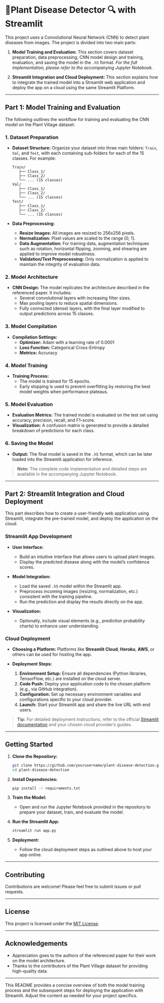 ﻿# 🌱Plant Disease Detector 🔍 with Streamlit

This project uses a Convolutional Neural Network (CNN) to detect plant diseases from images. The project is divided into two main parts:

1. **Model Training and Evaluation:**
   This section covers dataset preparation, data preprocessing, CNN model design and training, evaluation, and saving the model in the `.h5` format.
   *For the full implementation, please refer to the accompanying Jupyter Notebook.*

2. **Streamlit Integration and Cloud Deployment:**
   This section explains how to integrate the trained model into a Streamlit web application and deploy the app on a cloud using the same Streamlit Platform.

---

## Part 1: Model Training and Evaluation

The following outlines the workflow for training and evaluating the CNN model on the Plant Village dataset:

### 1. Dataset Preparation

- **Dataset Structure:**
  Organize your dataset into three main folders: `Train`, `Val`, and `Test`, with each containing sub-folders for each of the 15 classes. For example:

  ```
  Train/
     ├── Class_1/
     ├── Class_2/
     └── ... (15 classes)
  Val/
     ├── Class_1/
     ├── Class_2/
     └── ... (15 classes)
  Test/
     ├── Class_1/
     ├── Class_2/
     └── ... (15 classes)
  ```

- **Data Preprocessing:**
  - **Resize Images:** All images are resized to 256x256 pixels.
  - **Normalization:** Pixel values are scaled to the range [0, 1].
  - **Data Augmentation:** For training data, augmentation techniques such as rotation, horizontal flipping, zooming, and shearing are applied to improve model robustness.
  - **Validation/Test Preprocessing:** Only normalization is applied to maintain the integrity of evaluation data.

### 2. Model Architecture

- **CNN Design:**
  The model replicates the architecture described in the referenced paper. It includes:
  - Several convolutional layers with increasing filter sizes.
  - Max pooling layers to reduce spatial dimensions.
  - Fully connected (dense) layers, with the final layer modified to output predictions across 15 classes.

### 3. Model Compilation

- **Compilation Settings:**
  - **Optimizer:** Adam with a learning rate of 0.0001
  - **Loss Function:** Categorical Cross-Entropy
  - **Metrics:** Accuracy

### 4. Model Training

- **Training Process:**
  - The model is trained for 15 epochs.
  - Early stopping is used to prevent overfitting by restoring the best model weights when performance plateaus.

### 5. Model Evaluation

- **Evaluation Metrics:**
  The trained model is evaluated on the test set using accuracy, precision, recall, and F1-score.
- **Visualization:**
  A confusion matrix is generated to provide a detailed breakdown of predictions for each class.

### 6. Saving the Model

- **Output:**
  The final model is saved in the `.h5` format, which can be later loaded into the Streamlit application for inference.

> **Note:** The complete code implementation and detailed steps are available in the accompanying Jupyter Notebook.

---

## Part 2: Streamlit Integration and Cloud Deployment

This part describes how to create a user-friendly web application using Streamlit, integrate the pre-trained model, and deploy the application on the cloud.

### Streamlit App Development

- **User Interface:**
  - Build an intuitive interface that allows users to upload plant images.
  - Display the predicted disease along with the model’s confidence scores.

- **Model Integration:**
  - Load the saved `.h5` model within the Streamlit app.
  - Preprocess incoming images (resizing, normalization, etc.) consistent with the training pipeline.
  - Run the prediction and display the results directly on the app.

- **Visualization:**
  - Optionally, include visual elements (e.g., prediction probability charts) to enhance user understanding.

### Cloud Deployment

- **Choosing a Platform:**
  Platforms like **Streamlit Cloud**, **Heroku**, **AWS**, or others can be used for hosting the app.

- **Deployment Steps:**
  1. **Environment Setup:** Ensure all dependencies (Python libraries, TensorFlow, etc.) are installed on the cloud server.
  2. **Code Push:** Deploy your application code to the chosen platform (e.g., via GitHub integration).
  3. **Configuration:** Set up necessary environment variables and configurations specific to your cloud provider.
  4. **Launch:** Start your Streamlit app and share the live URL with end users.

> **Tip:** For detailed deployment instructions, refer to the official [Streamlit documentation](https://docs.streamlit.io/) and your chosen cloud provider’s guides.

---

## Getting Started

1. **Clone the Repository:**
   ```bash
   git clone https://github.com/yourusername/plant-disease-detection.git
   cd plant-disease-detection
   ```

2. **Install Dependencies:**
   ```bash
   pip install -r requirements.txt
   ```

3. **Train the Model:**
   - Open and run the Jupyter Notebook provided in the repository to prepare your dataset, train, and evaluate the model.

4. **Run the Streamlit App:**
   ```bash
   streamlit run app.py
   ```

5. **Deployment:**
   - Follow the cloud deployment steps as outlined above to host your app online.

---

## Contributing

Contributions are welcome! Please feel free to submit issues or pull requests.

---

## License

This project is licensed under the [MIT License](LICENSE).

---

## Acknowledgements

- Appreciation goes to the authors of the referenced paper for their work on the model architecture.
- Thanks to the contributors of the Plant Village dataset for providing high-quality data.

---

This README provides a concise overview of both the model training process and the subsequent steps for deploying the application with Streamlit. Adjust the content as needed for your project specifics.
